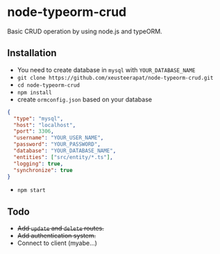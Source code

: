 # node-typeorm-crud

Basic CRUD operation by using node.js and typeORM.

## Installation

- You need to create database in `mysql` with `YOUR_DATABASE_NAME`
- `git clone https://github.com/xeusteerapat/node-typeorm-crud.git`
- `cd node-typeorm-crud`
- `npm install`
- create `ormconfig.json` based on your database

```json
{
  "type": "mysql",
  "host": "localhost",
  "port": 3306,
  "username": "YOUR_USER_NAME",
  "password": "YOUR_PASSWORD",
  "database": "YOUR_DATABASE_NAME",
  "entities": ["src/entity/*.ts"],
  "logging": true,
  "synchronize": true
}
```

- `npm start`

## Todo

- ~~Add `update` and `delete` routes.~~
- ~~Add authentication system.~~
- Connect to client (myabe...)
